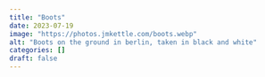 ```yaml
---
title: "Boots"
date: 2023-07-19
image: "https://photos.jmkettle.com/boots.webp"
alt: "Boots on the ground in berlin, taken in black and white"
categories: []
draft: false
---
```

